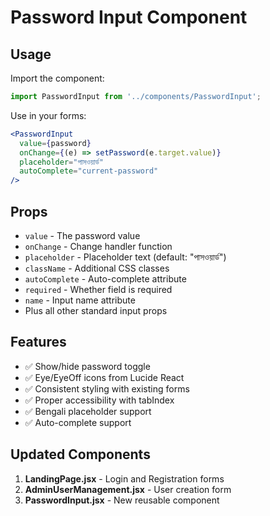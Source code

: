 # Password Input Component

## Usage

Import the component:
```jsx
import PasswordInput from '../components/PasswordInput';
```

Use in your forms:
```jsx
<PasswordInput
  value={password}
  onChange={(e) => setPassword(e.target.value)}
  placeholder="পাসওয়ার্ড"
  autoComplete="current-password"
/>
```

## Props

- `value` - The password value
- `onChange` - Change handler function
- `placeholder` - Placeholder text (default: "পাসওয়ার্ড")
- `className` - Additional CSS classes
- `autoComplete` - Auto-complete attribute
- `required` - Whether field is required
- `name` - Input name attribute
- Plus all other standard input props

## Features

- ✅ Show/hide password toggle
- ✅ Eye/EyeOff icons from Lucide React
- ✅ Consistent styling with existing forms
- ✅ Proper accessibility with tabIndex
- ✅ Bengali placeholder support
- ✅ Auto-complete support

## Updated Components

1. **LandingPage.jsx** - Login and Registration forms
2. **AdminUserManagement.jsx** - User creation form
3. **PasswordInput.jsx** - New reusable component
